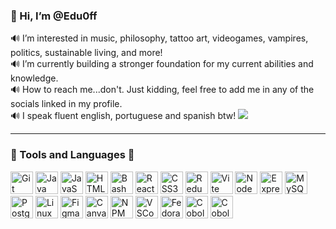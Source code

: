 ### 🩷 Hi, I’m @Edu0ff  
🔊 I’m interested in music, philosophy, tattoo art, videogames, vampires, politics, sustainable living, and more!  
🔊 I’m currently building a stronger foundation for my current abilities and knowledge.  
🔊 How to reach me...don't. Just kidding, feel free to add me in any of the socials linked in my profile.  
🔊 I speak fluent english, portuguese and spanish btw!
![](https://readme-spotify-now-playing-gamma.vercel.app/spotify)

***

### 🩷 Tools and Languages 🩷

  <a href="https://git-scm.com/" target="_blank" rel="noreferrer"><img src="https://raw.githubusercontent.com/danielcranney/readme-generator/main/public/icons/skills/git-colored.svg" width="36" height="36" alt="Git" /></a>
  <a href="https://www.oracle.com/java/" target="_blank" rel="noreferrer"><img src="https://raw.githubusercontent.com/danielcranney/readme-generator/main/public/icons/skills/java-colored.svg" width="36" height="36" alt="Java" /></a>
  <a href="https://developer.mozilla.org/en-US/docs/Web/JavaScript" target="_blank" rel="noreferrer"><img src="https://raw.githubusercontent.com/danielcranney/readme-generator/main/public/icons/skills/javascript-colored.svg" width="36" height="36" alt="JavaScript" /></a>
  <a href="https://developer.mozilla.org/en-US/docs/Glossary/HTML5" target="_blank" rel="noreferrer"><img src="https://raw.githubusercontent.com/danielcranney/readme-generator/main/public/icons/skills/html5-colored.svg" width="36" height="36" alt="HTML5" /></a>
  <a><img src="https://cdn.jsdelivr.net/gh/devicons/devicon/icons/bash/bash-original.svg" width="36" height="36" alt="Bash"/></a>
  <a href="https://reactjs.org/" target="_blank" rel="noreferrer"><img src="https://raw.githubusercontent.com/danielcranney/readme-generator/main/public/icons/skills/react-colored.svg" width="36" height="36" alt="React" /></a>
  <a href="https://www.w3.org/TR/CSS/#css" target="_blank" rel="noreferrer"><img src="https://raw.githubusercontent.com/danielcranney/readme-generator/main/public/icons/skills/css3-colored.svg" width="36" height="36" alt="CSS3" /></a>
  <a href="https://redux.js.org/" target="_blank" rel="noreferrer"><img src="https://raw.githubusercontent.com/danielcranney/readme-generator/main/public/icons/skills/redux-colored.svg" width="36" height="36" alt="Redux" /></a>
  <a href="https://vitejs.dev/" target="_blank" rel="noreferrer"><img src="https://raw.githubusercontent.com/danielcranney/readme-generator/main/public/icons/skills/vite-colored.svg" width="36" height="36" alt="Vite" /></a>
  <a href="https://nodejs.org/en/" target="_blank" rel="noreferrer"><img src="https://raw.githubusercontent.com/danielcranney/readme-generator/main/public/icons/skills/nodejs-colored.svg" width="36" height="36" alt="NodeJS" /></a>
  <a href="https://expressjs.com/" target="_blank" rel="noreferrer"><img src="https://upload.wikimedia.org/wikipedia/commons/thumb/b/bf/Status_iucn_EX_icon_blank.svg/2048px-Status_iucn_EX_icon_blank.svg.png" width="36" height="36" alt="Express" /></a>
  <a href="https://www.mysql.com/" target="_blank" rel="noreferrer"><img src="https://raw.githubusercontent.com/danielcranney/readme-generator/main/public/icons/skills/mysql-colored.svg" width="36" height="36" alt="MySQL" /></a>
  <a href="https://www.postgresql.org/" target="_blank" rel="noreferrer"><img src="https://raw.githubusercontent.com/danielcranney/readme-generator/main/public/icons/skills/postgresql-colored.svg" width="36" height="36" alt="PostgreSQL" /></a>
  <a href="https://www.linux.org" target="_blank" rel="noreferrer"><img src="https://raw.githubusercontent.com/danielcranney/readme-generator/main/public/icons/skills/linux-colored.svg" width="36" height="36" alt="Linux" /></a>
  <a href="https://www.figma.com/" target="_blank" rel="noreferrer"><img src="https://raw.githubusercontent.com/danielcranney/readme-generator/main/public/icons/skills/figma-colored.svg" width="36" height="36" alt="Figma" /></a>
  <a><img src="https://cdn.jsdelivr.net/gh/devicons/devicon/icons/canva/canva-original.svg" width="36" height="36" alt="Canva"/></a>
  <a><img src="https://cdn.jsdelivr.net/gh/devicons/devicon/icons/npm/npm-original-wordmark.svg" width="36" height="36" alt="NPM"/></a>
  <a><img src="https://cdn.jsdelivr.net/gh/devicons/devicon/icons/visualstudio/visualstudio-plain.svg" width="36" height="36" alt="VSCode"/></a>
  <a><img src="https://cdn.jsdelivr.net/gh/devicons/devicon/icons/fedora/fedora-plain.svg" width="36" height="36" alt="Fedora"/></a>
  <a><img src="https://static-00.iconduck.com/assets.00/file-type-cobol-icon-2048x1753-5yvlgc33.png" width="36" height="36" alt="Cobol" /></a>
  <a><img src="https://mariadb.com/wp-content/uploads/2019/11/mariadb-logo-vert_blue-transparent-600x489.png" width="36" height="36" alt="Cobol" /></a>
         
<!---
Edu0ff/Edu0ff is a ✨ special ✨ repository because its `README.md` (this file) appears on your GitHub profile.
You can click the Preview link to take a look at your changes.
--->
